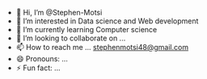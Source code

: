 - 👋 Hi, I’m @Stephen-Motsi
- 👀 I’m interested in Data science and Web development
- 🌱 I’m currently learning Computer science
- 💞️ I’m looking to collaborate on ...
- 📫 How to reach me ... stephenmotsi48@gmail.com
- 😄 Pronouns: ...
- ⚡ Fun fact: ...

<!---
Stephen-Motsi/Stephen-Motsi is a ✨ special ✨ repository because its `README.md` (this file) appears on your GitHub profile.
You can click the Preview link to take a look at your changes.
--->
